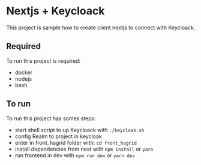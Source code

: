 # Nextjs + Keycloack

This project is sample how to create client nextjs to connect with Keycloack.

## Required

To run this project is required:

- docker
- nodejs
- bash

## To run

To run this project has somes steps:

- start shell script to up Keycloack with `./keycloak.sh`
- config Realm to project in keycloak
- enter in front_hagrid folder with: `cd front_hagrid`
- install dependencies from next with `npm install` or `yarn`
- run frontend in dev with `npm run dev` or `yarn dev`


